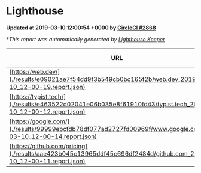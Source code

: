 
# Lighthouse

**Updated at 2019-03-10 12:00:54 +0000 by [CircleCI #2868](https://circleci.com/gh/ItinerisLtd/lighthouse-keeper-example/2868)**

**This report was automatically generated by [Lighthouse Keeper](https://github.com/itinerisltd/lighthouse-keeper)*

| URL | Performance | Accessibility | Best Practices | SEO | PWA | Updated At |
| --- | --- | --- | --- | --- | --- | --- |
| [https://web.dev/](./results/e09021ae7f54dd9f3b549cb0bc165f2b/web.dev_2019-03-10_12-00-19.report.json) | 0.88 | 0.93 | 1 | 0.87 | 1 | 2019-03-10T12:00:19.656Z |
| [https://typist.tech/](./results/e463522d02041e06b035e8f61910fd43/typist.tech_2019-03-10_12-00-12.report.json) | 1 |  |  |  |  | 2019-03-10T12:00:12.768Z |
| [https://google.com/](./results/99999ebcfdb78df077ad2727fd00969f/www.google.com_2019-03-10_12-00-14.report.json) | 0.94 | 0.71 | 0.93 | 0.82 | 0.58 | 2019-03-10T12:00:14.907Z |
| [https://github.com/pricing](./results/aae423b045c13965ddf45c696df2484d/github.com_2019-03-10_12-00-11.report.json) | 0.79 | 0.89 | 0.93 | 0.91 | 0.58 | 2019-03-10T12:00:11.623Z |
